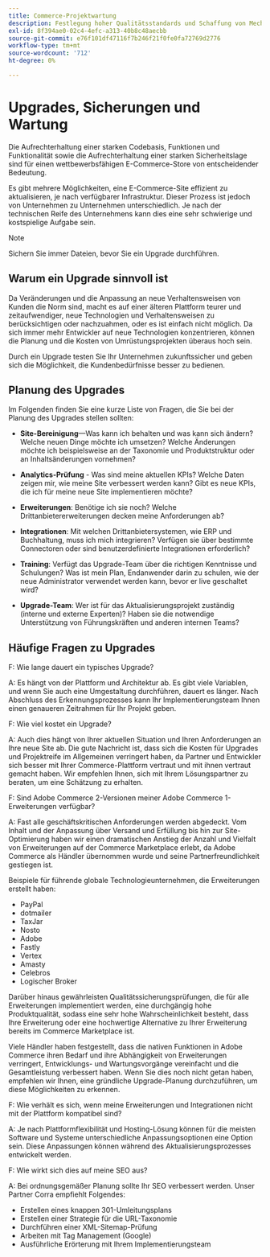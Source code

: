 ```yaml
---
title: Commerce-Projektwartung
description: Festlegung hoher Qualitätsstandards und Schaffung von Mechanismen zur Aufrechterhaltung dieser Standards im Laufe der Zeit.
exl-id: 8f394ae0-02c4-4efc-a313-40b8c48aecbb
source-git-commit: e76f101df47116f7b246f21f0fe0fa72769d2776
workflow-type: tm+mt
source-wordcount: '712'
ht-degree: 0%

---
```


# Upgrades, Sicherungen und Wartung

Die Aufrechterhaltung einer starken Codebasis, Funktionen und Funktionalität sowie die Aufrechterhaltung einer starken Sicherheitslage sind für einen wettbewerbsfähigen E-Commerce-Store von entscheidender Bedeutung.

Es gibt mehrere Möglichkeiten, eine E-Commerce-Site effizient zu aktualisieren, je nach verfügbarer Infrastruktur. Dieser Prozess ist jedoch von Unternehmen zu Unternehmen unterschiedlich. Je nach der technischen Reife des Unternehmens kann dies eine sehr schwierige und kostspielige Aufgabe sein.

>[!NOTE]
>
>Sichern Sie immer Dateien, bevor Sie ein Upgrade durchführen.

## Warum ein Upgrade sinnvoll ist

Da Veränderungen und die Anpassung an neue Verhaltensweisen von Kunden die Norm sind, macht es auf einer älteren Plattform teurer und zeitaufwendiger, neue Technologien und Verhaltensweisen zu berücksichtigen oder nachzuahmen, oder es ist einfach nicht möglich. Da sich immer mehr Entwickler auf neue Technologien konzentrieren, können die Planung und die Kosten von Umrüstungsprojekten überaus hoch sein.

Durch ein Upgrade testen Sie Ihr Unternehmen zukunftssicher und geben sich die Möglichkeit, die Kundenbedürfnisse besser zu bedienen.

## Planung des Upgrades

Im Folgenden finden Sie eine kurze Liste von Fragen, die Sie bei der Planung des Upgrades stellen sollten:

- **Site-Bereinigung**—Was kann ich behalten und was kann sich ändern? Welche neuen Dinge möchte ich umsetzen? Welche Änderungen möchte ich beispielsweise an der Taxonomie und Produktstruktur oder an Inhaltsänderungen vornehmen?

- **Analytics-Prüfung** - Was sind meine aktuellen KPIs? Welche Daten zeigen mir, wie meine Site verbessert werden kann? Gibt es neue KPIs, die ich für meine neue Site implementieren möchte?

- **Erweiterungen**: Benötige ich sie noch? Welche Drittanbietererweiterungen decken meine Anforderungen ab?

- **Integrationen**: Mit welchen Drittanbietersystemen, wie ERP und Buchhaltung, muss ich mich integrieren? Verfügen sie über bestimmte Connectoren oder sind benutzerdefinierte Integrationen erforderlich?

- **Training**: Verfügt das Upgrade-Team über die richtigen Kenntnisse und Schulungen? Was ist
mein Plan, Endanwender darin zu schulen, wie der neue Administrator verwendet werden kann, bevor er live geschaltet wird?

- **Upgrade-Team**: Wer ist für das Aktualisierungsprojekt zuständig (interne und externe Experten)? Haben sie die notwendige Unterstützung von Führungskräften und anderen internen Teams?

## Häufige Fragen zu Upgrades

F: Wie lange dauert ein typisches Upgrade?

A: Es hängt von der Plattform und Architektur ab. Es gibt viele Variablen, und wenn Sie auch eine Umgestaltung durchführen, dauert es länger. Nach Abschluss des Erkennungsprozesses kann Ihr Implementierungsteam Ihnen einen genaueren Zeitrahmen für Ihr Projekt geben.


F: Wie viel kostet ein Upgrade?

A: Auch dies hängt von Ihrer aktuellen Situation und Ihren Anforderungen an Ihre neue Site ab. Die gute Nachricht ist, dass sich die Kosten für Upgrades und Projektreife im Allgemeinen verringert haben, da Partner und Entwickler sich besser mit Ihrer Commerce-Plattform vertraut und mit ihnen vertraut gemacht haben. Wir empfehlen Ihnen, sich mit Ihrem Lösungspartner zu beraten, um eine Schätzung zu erhalten.

F: Sind Adobe Commerce 2-Versionen meiner Adobe Commerce 1-Erweiterungen verfügbar?

A: Fast alle geschäftskritischen Anforderungen werden abgedeckt. Vom Inhalt und der Anpassung über Versand und Erfüllung bis hin zur Site-Optimierung haben wir einen dramatischen Anstieg der Anzahl und Vielfalt von Erweiterungen auf der Commerce Marketplace erlebt, da Adobe Commerce als Händler übernommen wurde und seine Partnerfreundlichkeit gestiegen ist.

Beispiele für führende globale Technologieunternehmen, die Erweiterungen erstellt haben:

- PayPal
- dotmailer
- TaxJar
- Nosto
- Adobe
- Fastly
- Vertex
- Amasty
- Celebros
- Logischer Broker

Darüber hinaus gewährleisten Qualitätssicherungsprüfungen, die für alle Erweiterungen implementiert werden, eine durchgängig hohe Produktqualität, sodass eine sehr hohe Wahrscheinlichkeit besteht, dass Ihre Erweiterung oder eine hochwertige Alternative zu Ihrer Erweiterung bereits im Commerce Marketplace ist.

Viele Händler haben festgestellt, dass die nativen Funktionen in Adobe Commerce ihren Bedarf und ihre Abhängigkeit von Erweiterungen verringert, Entwicklungs- und Wartungsvorgänge vereinfacht und die Gesamtleistung verbessert haben. Wenn Sie dies noch nicht getan haben, empfehlen wir Ihnen, eine gründliche Upgrade-Planung durchzuführen, um diese Möglichkeiten zu erkennen.

F: Wie verhält es sich, wenn meine Erweiterungen und Integrationen nicht mit der Plattform kompatibel sind?

A: Je nach Plattformflexibilität und Hosting-Lösung können für die meisten Software und Systeme unterschiedliche Anpassungsoptionen eine Option sein. Diese Anpassungen können während des Aktualisierungsprozesses entwickelt werden.


F: Wie wirkt sich dies auf meine SEO aus?

A: Bei ordnungsgemäßer Planung sollte Ihr SEO verbessert werden. Unser Partner Corra empfiehlt Folgendes:

- Erstellen eines knappen 301-Umleitungsplans
- Erstellen einer Strategie für die URL-Taxonomie
- Durchführen einer XML-Sitemap-Prüfung
- Arbeiten mit Tag Management (Google)
- Ausführliche Erörterung mit Ihrem Implementierungsteam
